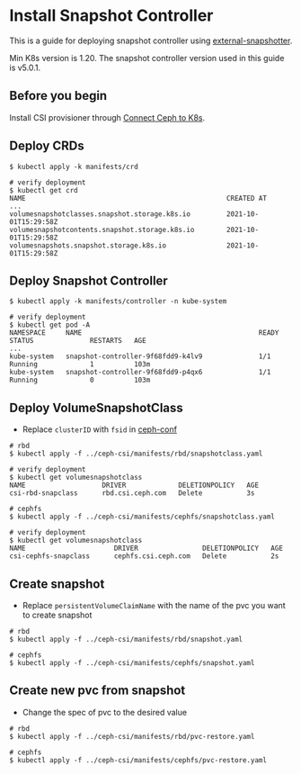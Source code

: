 # Install Snapshot Controller

This is a guide for deploying snapshot controller using [external-snapshotter](https://github.com/kubernetes-csi/external-snapshotter).

Min K8s version is 1.20. The snapshot controller version used in this guide is v5.0.1.

## Before you begin

Install CSI provisioner through [Connect Ceph to K8s](../ceph-csi/README.md).

## Deploy CRDs

```shell script
$ kubectl apply -k manifests/crd

# verify deployment
$ kubectl get crd
NAME                                                  CREATED AT
...
volumesnapshotclasses.snapshot.storage.k8s.io         2021-10-01T15:29:58Z
volumesnapshotcontents.snapshot.storage.k8s.io        2021-10-01T15:29:58Z
volumesnapshots.snapshot.storage.k8s.io               2021-10-01T15:29:58Z
```

## Deploy Snapshot Controller

```shell script
$ kubectl apply -k manifests/controller -n kube-system

# verify deployment
$ kubectl get pod -A
NAMESPACE     NAME                                            READY   STATUS              RESTARTS   AGE
...
kube-system   snapshot-controller-9f68fdd9-k4lv9              1/1     Running             1          103m
kube-system   snapshot-controller-9f68fdd9-p4qx6              1/1     Running             0          103m
```

## Deploy VolumeSnapshotClass

- Replace `clusterID` with `fsid` in [ceph-conf](#1-2-ceph-cluster-fsid-and-monitor-list)

```shell script
# rbd
$ kubectl apply -f ../ceph-csi/manifests/rbd/snapshotclass.yaml

# verify deployment
$ kubectl get volumesnapshotclass
NAME                   DRIVER             DELETIONPOLICY   AGE
csi-rbd-snapclass      rbd.csi.ceph.com   Delete           3s

# cephfs
$ kubectl apply -f ../ceph-csi/manifests/cephfs/snapshotclass.yaml

# verify deployment
$ kubectl get volumesnapshotclass
NAME                      DRIVER                DELETIONPOLICY   AGE
csi-cephfs-snapclass      cephfs.csi.ceph.com   Delete           2s
```

## Create snapshot

- Replace `persistentVolumeClaimName` with the name of the pvc you want to create snapshot

```shell script
# rbd
$ kubectl apply -f ../ceph-csi/manifests/rbd/snapshot.yaml

# cephfs
$ kubectl apply -f ../ceph-csi/manifests/cephfs/snapshot.yaml
```

## Create new pvc from snapshot

- Change the spec of pvc to the desired value

```shell script
# rbd
$ kubectl apply -f ../ceph-csi/manifests/rbd/pvc-restore.yaml

# cephfs
$ kubectl apply -f ../ceph-csi/manifests/cephfs/pvc-restore.yaml
```
